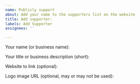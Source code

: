 ```yaml
---
name: Publicly support
about: Add your name to the supporters list on the website
title: Add supporter: 
labels: Add Supporter
assignees: ''

---
```


Your name (or business name): 

Your title or business description (short): 

Website to link (optional): 

Logo image URL (optional, may or may not be used): 
